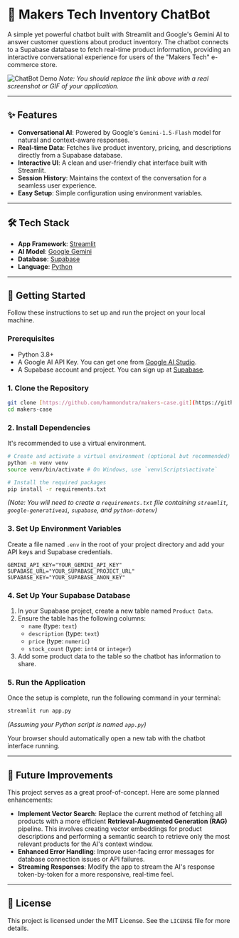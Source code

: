 # 🤖 Makers Tech Inventory ChatBot

A simple yet powerful chatbot built with Streamlit and Google's Gemini AI to answer customer questions about product inventory. The chatbot connects to a Supabase database to fetch real-time product information, providing an interactive conversational experience for users of the "Makers Tech" e-commerce store.

![ChatBot Demo](https://drive.google.com/file/d/1RRYX6NBSkGxpdlUeGlePlQMecxmXzctO/view?usp=sharing) 
*Note: You should replace the link above with a real screenshot or GIF of your application.*

---

## ✨ Features

* **Conversational AI**: Powered by Google's `Gemini-1.5-Flash` model for natural and context-aware responses.
* **Real-time Data**: Fetches live product inventory, pricing, and descriptions directly from a Supabase database.
* **Interactive UI**: A clean and user-friendly chat interface built with Streamlit.
* **Session History**: Maintains the context of the conversation for a seamless user experience.
* **Easy Setup**: Simple configuration using environment variables.

---

## 🛠️ Tech Stack

* **App Framework**: [Streamlit](https://streamlit.io/)
* **AI Model**: [Google Gemini](https://ai.google.dev/)
* **Database**: [Supabase](https://supabase.io/)
* **Language**: [Python](https://www.python.org/)

---

## 🚀 Getting Started

Follow these instructions to set up and run the project on your local machine.

### Prerequisites

* Python 3.8+
* A Google AI API Key. You can get one from [Google AI Studio](https://aistudio.google.com/app/apikey).
* A Supabase account and project. You can sign up at [Supabase](https://supabase.com/).

### 1. Clone the Repository

```bash
git clone [https://github.com/hammondutra/makers-case.git](https://github.com/hammondutra/makers-case.git)
cd makers-case
```

### 2. Install Dependencies

It's recommended to use a virtual environment.

```bash
# Create and activate a virtual environment (optional but recommended)
python -m venv venv
source venv/bin/activate # On Windows, use `venv\Scripts\activate`

# Install the required packages
pip install -r requirements.txt
```
*(Note: You will need to create a `requirements.txt` file containing `streamlit`, `google-generativeai`, `supabase`, and `python-dotenv`)*

### 3. Set Up Environment Variables

Create a file named `.env` in the root of your project directory and add your API keys and Supabase credentials.

```env
GEMINI_API_KEY="YOUR_GEMINI_API_KEY"
SUPABASE_URL="YOUR_SUPABASE_PROJECT_URL"
SUPABASE_KEY="YOUR_SUPABASE_ANON_KEY"
```

### 4. Set Up Your Supabase Database

1.  In your Supabase project, create a new table named `Product Data`.
2.  Ensure the table has the following columns:
    * `name` (type: `text`)
    * `description` (type: `text`)
    * `price` (type: `numeric`)
    * `stock_count` (type: `int4` or `integer`)
3.  Add some product data to the table so the chatbot has information to share.

### 5. Run the Application

Once the setup is complete, run the following command in your terminal:

```bash
streamlit run app.py
```
*(Assuming your Python script is named `app.py`)*

Your browser should automatically open a new tab with the chatbot interface running.

---

## 🔮 Future Improvements

This project serves as a great proof-of-concept. Here are some planned enhancements:

* **Implement Vector Search**: Replace the current method of fetching all products with a more efficient **Retrieval-Augmented Generation (RAG)** pipeline. This involves creating vector embeddings for product descriptions and performing a semantic search to retrieve only the most relevant products for the AI's context window.
* **Enhanced Error Handling**: Improve user-facing error messages for database connection issues or API failures.
* **Streaming Responses**: Modify the app to stream the AI's response token-by-token for a more responsive, real-time feel.

---

## 📄 License

This project is licensed under the MIT License. See the `LICENSE` file for more details.
